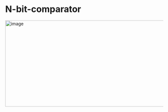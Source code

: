 # N-bit-comparator
<img width="1066" height="276" alt="image" src="https://github.com/user-attachments/assets/9e6472f3-80c2-49f8-8910-955eea8ccffe" />
